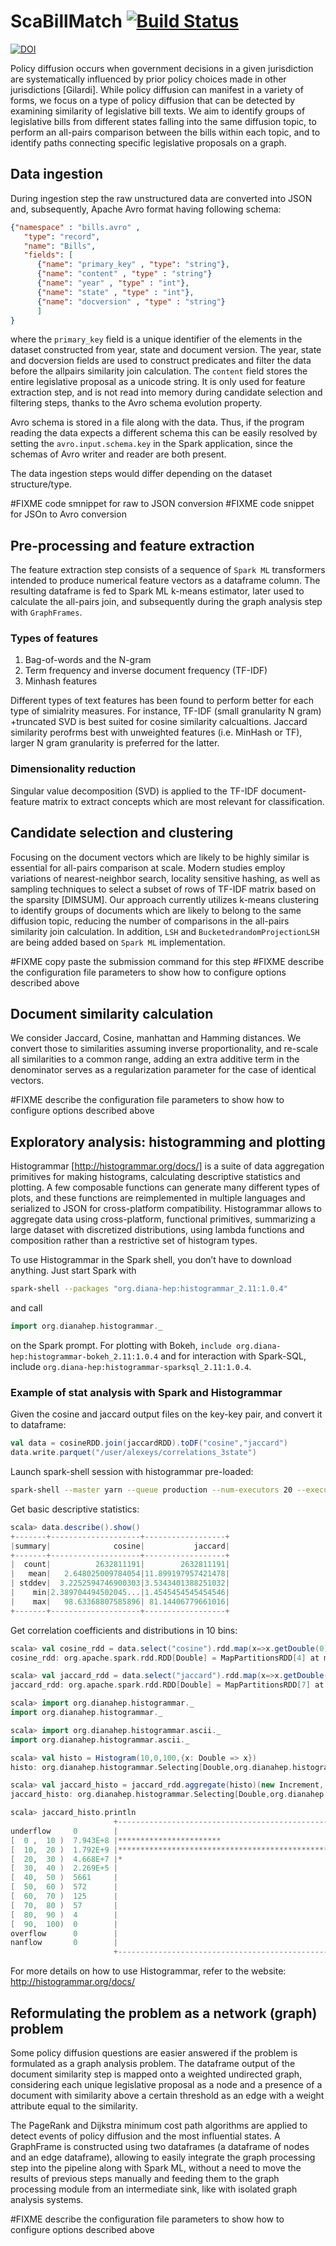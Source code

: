 # ScaBillMatch [![Build Status](https://travis-ci.org/ASvyatkovskiy/ScaBillMatch.svg?branch=master)](https://travis-ci.org/ASvyatkovskiy/ScaBillMatch.svg?branch=master)

[![DOI](https://zenodo.org/badge/54519744.svg)](https://zenodo.org/badge/latestdoi/54519744)

Policy diffusion occurs when government decisions in a given jurisdiction are systematically influenced by prior policy choices made in other jurisdictions [Gilardi]. While policy diffusion can manifest in a variety of forms, we focus on a
type of policy diffusion that can be detected by examining similarity of legislative bill texts. We aim to identify groups of legislative bills from different states falling into the same diffusion topic, to perform an all-pairs comparison between the bills within each topic, and to identify paths connecting specific legislative proposals on a graph.


## Data ingestion

During ingestion step the raw unstructured data are converted into JSON and, subsequently, Apache Avro format having following schema:

```json
{"namespace" : "bills.avro" ,
   "type": "record",
   "name": "Bills",
   "fields": [
      {"name": "primary_key" , "type": "string"},
      {"name": "content" , "type" : "string"}
      {"name": "year" , "type" : "int"},
      {"name": "state" , "type" : "int"},
      {"name": "docversion" , "type" : "string"}
      ]
}
```

where the `primary_key` field is a unique identifier of the elements in the dataset constructed from year, state and
document version. The year, state and docversion fields are used to construct predicates and filter the data before the allpairs
similarity join calculation. The `content` field stores the entire legislative proposal as a unicode string. It is only used for feature extraction step, and is not read into memory during candidate selection and filtering steps, thanks to the Avro schema evolution property. 

Avro schema is stored in a file along with the data. Thus, if the program reading the data expects a different schema this can be easily resolved by setting the `avro.input.schema.key` in the Spark application, since the schemas of Avro writer and reader are both present.

The data ingestion steps would differ depending on the dataset structure/type.

#FIXME code smnippet for raw to JSON conversion
#FIXME code snippet for JSOn to Avro conversion

## Pre-processing and feature extraction

The feature extraction step consists of a sequence of `Spark ML` transformers intended to produce numerical feature vectors
as a dataframe column. The resulting dataframe is fed to Spark ML k-means estimator, later used to calculate the all-pairs join, and subsequently during the graph analysis step with `GraphFrames`.

### Types of features

 1. Bag-of-words and the N-gram
 1. Term frequency and inverse document frequency (TF-IDF)
 1. Minhash features

Different types of text features has been found to perform better for each type of simialrity measures. For instance, TF-IDF (small granularity N gram) +truncated SVD is best suited for cosine similarity calcualtions. Jaccard similarity perofrms best with unweighted features (i.e. MinHash or TF), larger N gram granularity is preferred for the latter.

### Dimensionality reduction

Singular value decomposition (SVD) is applied to the TF-IDF document-feature matrix to extract concepts which are most relevant for classification.

## Candidate selection and clustering  

Focusing on the document vectors which are likely to be highly similar is essential for all-pairs comparison at scale.
Modern studies employ variations of nearest-neighbor search, locality sensitive hashing, as well as sampling techniques to select a subset of rows of TF-IDF matrix based on the sparsity [DIMSUM]. 
Our approach currently utilizes k-means clustering to identify groups of documents which are likely to belong to the same diffusion topic, reducing the number of comparisons in the all-pairs similarity join calculation. In addition, `LSH` and `BucketedrandomProjectionLSH` are being added based on `Spark ML` implementation.

#FIXME copy paste the submission command for this step
#FIXME describe the configuration file parameters to show how to configure options described above


## Document similarity calculation

We consider Jaccard, Cosine, manhattan and Hamming distances. We convert those to similarities assuming inverse proportionality, and re-scale all similarities to a common range, adding an extra additive term in the denominator serves as a regularization
parameter for the case of identical vectors.

#FIXME describe the configuration file parameters to show how to configure options described above

## Exploratory analysis: histogramming and plotting

Histogrammar [http://histogrammar.org/docs/] is a suite of data aggregation primitives for making histograms, calculating descriptive statistics and plotting. A few composable functions can generate many different types of plots, and these functions are reimplemented in multiple languages and serialized to JSON for cross-platform compatibility. Histogrammar allows to aggregate data using cross-platform, functional primitives, summarizing a large dataset with discretized distributions, using lambda functions and composition rather than a restrictive set of histogram types.

To use Histogrammar in the Spark shell, you don’t have to download anything. Just start Spark with

```bash
spark-shell --packages "org.diana-hep:histogrammar_2.11:1.0.4"
```
and call

```scala
import org.dianahep.histogrammar._
```
on the Spark prompt. For plotting with Bokeh, `include org.diana-hep:histogrammar-bokeh_2.11:1.0.4` and for interaction with Spark-SQL, include `org.diana-hep:histogrammar-sparksql_2.11:1.0.4`.

### Example of stat analysis with Spark and Histogrammar

Given the cosine and jaccard output files on the key-key pair, and convert it to dataframe:

```scala
val data = cosineRDD.join(jaccardRDD).toDF("cosine","jaccard")
data.write.parquet("/user/alexeys/correlations_3state")
```

Launch spark-shell session with histogrammar pre-loaded:

```bash
spark-shell --master yarn --queue production --num-executors 20 --executor-cores 3 --executor-memory 10g --packages "org.diana-hep:histogrammar-bokeh_2.10:1.0.3" --jars target/scala-2.11/BillAnalysis-assembly-2.0.jar 
```

Get basic descriptive statistics:

```scala
scala> data.describe().show()
+-------+--------------------+------------------+
|summary|              cosine|           jaccard|
+-------+--------------------+------------------+
|  count|          2632811191|        2632811191|
|   mean|   2.648025009784054|11.899197957421478|
| stddev|  3.2252594746900303|3.5343401388251032|
|    min|2.389704494502045...|1.4545454545454546|
|    max|   98.63368807585896| 81.14406779661016|
+-------+--------------------+------------------+
```

Get correlation coefficients and distributions in 10 bins:

```scala
scala> val cosine_rdd = data.select("cosine").rdd.map(x=>x.getDouble(0))
cosine_rdd: org.apache.spark.rdd.RDD[Double] = MapPartitionsRDD[4] at map at <console>:27

scala> val jaccard_rdd = data.select("jaccard").rdd.map(x=>x.getDouble(0))
jaccard_rdd: org.apache.spark.rdd.RDD[Double] = MapPartitionsRDD[7] at map at <console>:27

scala> import org.dianahep.histogrammar._
import org.dianahep.histogrammar._

scala> import org.dianahep.histogrammar.ascii._
import org.dianahep.histogrammar.ascii._

scala> val histo = Histogram(10,0,100,{x: Double => x})
histo: org.dianahep.histogrammar.Selecting[Double,org.dianahep.histogrammar.Binning[Double,org.dianahep.histogrammar.Counting,org.dianahep.histogrammar.Counting,org.dianahep.histogrammar.Counting,org.dianahep.histogrammar.Counting]] = <Selecting cut=Bin>

scala> val jaccard_histo = jaccard_rdd.aggregate(histo)(new Increment, new Combine)
jaccard_histo: org.dianahep.histogrammar.Selecting[Double,org.dianahep.histogrammar.Binning[Double,org.dianahep.histogrammar.Counting,org.dianahep.histogrammar.Counting,org.dianahep.histogrammar.Counting,org.dianahep.histogrammar.Counting]] = <Selecting cut=Bin>

scala> jaccard_histo.println
                       +----------------------------------------------------------+
underflow     0        |                                                          |
[  0 ,  10 )  7.943E+8 |***********************                                   |
[  10,  20 )  1.792E+9 |*****************************************************     |
[  20,  30 )  4.668E+7 |*                                                         |
[  30,  40 )  2.269E+5 |                                                          |
[  40,  50 )  5661     |                                                          |
[  50,  60 )  572      |                                                          |
[  60,  70 )  125      |                                                          |
[  70,  80 )  57       |                                                          |
[  80,  90 )  4        |                                                          |
[  90,  100)  0        |                                                          |
overflow      0        |                                                          |
nanflow       0        |                                                          |
                       +----------------------------------------------------------+
```                      

For more details on how to use Histogrammar, refer to the website: http://histogrammar.org/docs/

## Reformulating the problem as a network (graph) problem

Some policy diffusion questions are easier answered if the problem is formulated as a graph analysis problem. The dataframe output of the document similarity step is mapped onto a weighted undirected graph, considering each unique legislative proposal as a node and a presence of a document with similarity above a certain threshold as an edge with a weight attribute equal to the similarity. 

The PageRank and Dijkstra minimum cost path algorithms are applied to detect events of policy diffusion and the most influential states. A GraphFrame is constructed using two dataframes (a dataframe of nodes and an edge dataframe), allowing to easily integrate the graph processing step into the pipeline along with Spark ML, without a need to move the results of previous steps manually and feeding them to the graph processing module from an intermediate sink, like with isolated graph analysis systems.

#FIXME describe the configuration file parameters to show how to configure options described above
